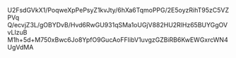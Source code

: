 U2FsdGVkX1/PoqweXpPePsyZ1kvJty/6hXa6TqmoPPG/2E5oyzRihT95zC5VZPVq
Q/ecvjZ3L/gOBYDvB/Hvd6RwGU931qSMa1oUGjV882HU2RlHz65BUYGgOVvLIzuB
M1h+5d+M750xBwc6Jo8YpfO9GucAoFFIibV1uvgzGZBiRB6KwEWGxrcWN4UgVdMA

